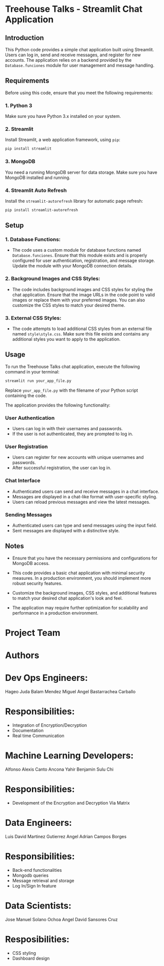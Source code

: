 # Treehouse Talks - Streamlit Chat Application

## Introduction

This Python code provides a simple chat application built using Streamlit. Users can log in, send and receive messages, and register for new accounts. The application relies on a backend provided by the `Database.funciones` module for user management and message handling.

## Requirements

Before using this code, ensure that you meet the following requirements:

### 1. Python 3

Make sure you have Python 3.x installed on your system.

### 2. Streamlit

Install Streamlit, a web application framework, using `pip`:

   ```bash
   pip install streamlit
   ```

### 3. MongoDB 

You need a running MongoDB server for data storage. Make sure you have MongoDB installed and running.

### 4. Streamlit Auto Refresh

Install the `streamlit-autorefresh` library for automatic page refresh:

   ```bash
   pip install streamlit-autorefresh
   ```

## Setup

### 1. Database Functions:

   - The code uses a custom module for database functions named `Database.funciones`. Ensure that this module exists and is properly configured for user authentication, registration, and message storage. Update the module with your MongoDB connection details.

### 2. Background Images and CSS Styles:

   - The code includes background images and CSS styles for styling the chat application. Ensure that the image URLs in the code point to valid images or replace them with your preferred images. You can also customize the CSS styles to match your desired theme.

### 3. External CSS Styles:

   - The code attempts to load additional CSS styles from an external file named `style\style.css`. Make sure this file exists and contains any additional styles you want to apply to the application.

## Usage

To run the Treehouse Talks chat application, execute the following command in your terminal:

```bash
streamlit run your_app_file.py
```

Replace `your_app_file.py` with the filename of your Python script containing the code.

The application provides the following functionality:

### User Authentication

- Users can log in with their usernames and passwords.
- If the user is not authenticated, they are prompted to log in.

### User Registration

- Users can register for new accounts with unique usernames and passwords.
- After successful registration, the user can log in.

### Chat Interface

- Authenticated users can send and receive messages in a chat interface.
- Messages are displayed in a chat-like format with user-specific styling.
- Users can reload previous messages and view the latest messages.

### Sending Messages

- Authenticated users can type and send messages using the input field.
- Sent messages are displayed with a distinctive style.

## Notes

- Ensure that you have the necessary permissions and configurations for MongoDB access.

- This code provides a basic chat application with minimal security measures. In a production environment, you should implement more robust security features.

- Customize the background images, CSS styles, and additional features to match your desired chat application's look and feel.

- The application may require further optimization for scalability and performance in a production environment.

# Project Team

# Authors

# Dev Ops Engineers:
Hageo Juda Balam Mendez
Miguel Angel Bastarrachea Carballo 

# Responsibilities: 
- Integration of Encryption/Decryption
- Documentation 
- Real time Communication 

# Machine Learning Developers:
Alfonso Alexis Canto Ancona 
Yahir Benjamin Sulu Chi

# Responsibilities: 
- Development of the Encryption and Decryption Via Matrix 


# Data Engineers:
Luis David Martinez Gutierrez
Angel Adrian Campos Borges

# Responsibilities: 
- Back-end functionalities
- Mongodb queries
- Message retrieval and storage
- Log In/Sign In feature

# Data Scientists:
Jose Manuel Solano Ochoa
Angel David Sansores Cruz

# Resposibilities: 
- CSS styling
- Dashboard design
